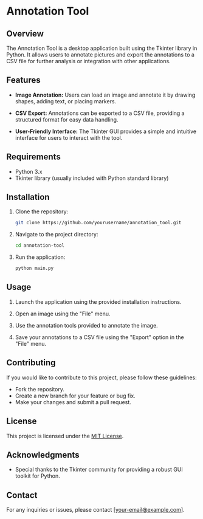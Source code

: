 # Annotation Tool

## Overview

The Annotation Tool is a desktop application built using the Tkinter library in Python. It allows users to annotate pictures and export the annotations to a CSV file for further analysis or integration with other applications.

## Features

- **Image Annotation:** Users can load an image and annotate it by drawing shapes, adding text, or placing markers.
  
- **CSV Export:** Annotations can be exported to a CSV file, providing a structured format for easy data handling.

- **User-Friendly Interface:** The Tkinter GUI provides a simple and intuitive interface for users to interact with the tool.

## Requirements

- Python 3.x
- Tkinter library (usually included with Python standard library)

## Installation

1. Clone the repository:

    ```bash
    git clone https://github.com/yourusername/annotation_tool.git
    ```

2. Navigate to the project directory:

    ```bash
    cd annotation-tool
    ```

3. Run the application:

    ```bash
    python main.py
    ```

## Usage

1. Launch the application using the provided installation instructions.

2. Open an image using the "File" menu.

3. Use the annotation tools provided to annotate the image.

4. Save your annotations to a CSV file using the "Export" option in the "File" menu.

## Contributing

If you would like to contribute to this project, please follow these guidelines:

- Fork the repository.
- Create a new branch for your feature or bug fix.
- Make your changes and submit a pull request.

## License

This project is licensed under the [MIT License](LICENSE.md).

## Acknowledgments

- Special thanks to the Tkinter community for providing a robust GUI toolkit for Python.

## Contact

For any inquiries or issues, please contact [your-email@example.com].


